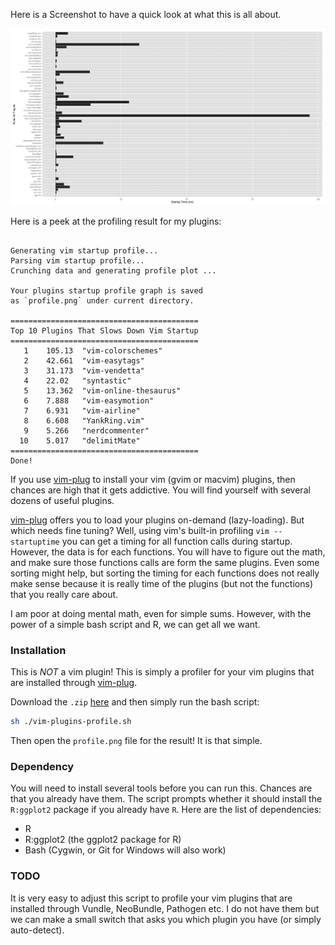 Here is a Screenshot to have a quick look at what this is all about.

![My Plugins Profile](./test/profile.png)

Here is a peek at the profiling result for my plugins:

```

Generating vim startup profile...    
Parsing vim startup profile...     
Crunching data and generating profile plot ...    
     
Your plugins startup profile graph is saved     
as `profile.png` under current directory.    
     
==========================================    
Top 10 Plugins That Slows Down Vim Startup    
==========================================    
   1	105.13	"vim-colorschemes"    
   2	42.661	"vim-easytags"    
   3	31.173	"vim-vendetta"    
   4	22.02	"syntastic"    
   5	13.362	"vim-online-thesaurus"    
   6	7.888	"vim-easymotion"    
   7	6.931	"vim-airline"    
   8	6.608	"YankRing.vim"    
   9	5.266	"nerdcommenter"    
  10	5.017	"delimitMate"    
==========================================    
Done!    
```


If you use [vim-plug] to install your vim (gvim or macvim) plugins, then
chances are high that it gets addictive. You will find yourself with
several dozens of useful plugins. 

[vim-plug] offers you to load your plugins on-demand (lazy-loading). But
which needs fine tuning? Well, using vim's built-in profiling `vim
--startuptime` you can get a timing for all function calls during
startup. However, the data is for each functions. You will have to
figure out the math, and make sure those functions calls are form the
same plugins. Even some sorting might help, but sorting the timing for
each functions does not really make sense because it is really time of the
plugins (but not the functions) that you really care about.  

I am poor at doing mental math, even for simple sums. However, with the power
of a simple bash script and R, we can get all we want.

### Installation

This is *NOT* a vim plugin! This is simply a profiler for your vim
plugins that are installed through [vim-plug].

Download the `.zip` [here][zip] and then simply run the bash script:


```BASH
sh ./vim-plugins-profile.sh
```

Then open the `profile.png` file for the result! It is that simple.

### Dependency

You will need to install several tools before you can run this. Chances are that you already have them. The script prompts whether it should install the `R:ggplot2` package if you already have `R`. Here are the list of dependencies:

 - R
 - R:ggplot2 (the ggplot2 package for R)
 - Bash (Cygwin, or Git for Windows will also work)

### TODO

It is very easy to adjust this script to profile your vim plugins that
are installed through Vundle, NeoBundle, Pathogen etc. I do not have
them but we can make a small switch that asks you which plugin you have
(or simply auto-detect).

[zip]: https://github.com/hyiltiz/vim-plugins-profile/archive/master.zip
[vim-plug]: https://github.com/junegunn/vim-plug
